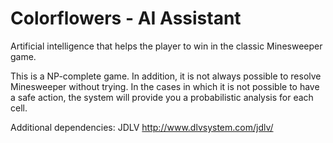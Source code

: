 # Colorflowers - AI Assistant

 Artificial intelligence that helps the player to win in the classic Minesweeper game.
 
 This is a NP-complete game. In addition, it is not always possible to resolve Minesweeper without trying. 
 In the cases in which it is not possible to have a safe action, the system will provide you a probabilistic analysis for each cell.
 
 Additional dependencies: 
 JDLV http://www.dlvsystem.com/jdlv/ 
